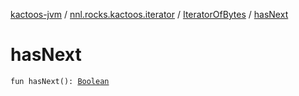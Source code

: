[kactoos-jvm](../../index.md) / [nnl.rocks.kactoos.iterator](../index.md) / [IteratorOfBytes](index.md) / [hasNext](./has-next.md)

# hasNext

`fun hasNext(): `[`Boolean`](https://kotlinlang.org/api/latest/jvm/stdlib/kotlin/-boolean/index.html)
